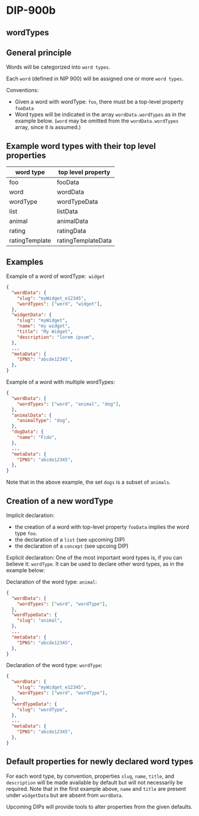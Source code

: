 DIP-900b
======

wordTypes
------------------------------

## General principle

Words will be categorized into `word types`. 

Each `word` (defined in NIP 900) will be assigned one or more `word types`.

Conventions:
- Given a word with wordType: `foo`, there must be a top-level property `fooData`
- Word types will be indicated in the array `wordData.wordTypes` as in the example below. (`word` may be omitted from the `wordData.wordTypes` array, since it is assumed.)

## Example word types with their top level properties

| word type | top level property |
| ----- | ----- |
| foo | fooData |
| word | wordData |
| wordType | wordTypeData |
| list | listData |
| animal | animalData |
| rating | ratingData |
| ratingTemplate | ratingTemplateData |

## Examples

Example of a word of wordType:` widget`
```json
{
  "wordData": {
    "slug": "myWidget_e12345",
    "wordTypes": ["word", "widget"],
  },
  "widgetData": {
    "slug": "myWidget",
    "name": "my widget",
    "title": "My Widget",
    "description": "lorem ipsum",
  },
  ...
  "metaData": {
    "IPNS": "abcde12345",
  },
}
```

Example of a word with multiple wordTypes:

```json
{
  "wordData": {
    "wordTypes": ["word", "animal", "dog"],
  },
  "animalData": {
    "animalType": "dog",
  },
  "dogData": {
    "name": "Fido",
  },
  ...
  "metaData": {
    "IPNS": "abcde12345",
  },
}
```

Note that in the above example, the set `dogs` is a subset of `animals`.

## Creation of a new wordType

Implicit declaration:
- the creation of a word with top-level property `fooData` implies the word type `foo`.
- the declaration of a `list` (see upcoming DIP)
- the declaration of a `concept` (see upcoing DIP)

Explicit declaration:
One of the most important word types is, if you can believe it: `wordType`. It can be used to declare other word types, as in the example below:

Declaration of the word type: `animal`:

```json
{
  "wordData": {
    "wordTypes": ["word", "wordType"],
  },
  "wordTypeData": {
    "slug": "animal",
  },
  ...
  "metaData": {
    "IPNS": "abcde12345",
  },
}
```

Declaration of the word type: `wordType`:

```json
{
  "wordData": {
    "slug": "myWidget_e12345",
    "wordTypes": ["word", "wordType"],
  },
  "wordTypeData": {
    "slug": "wordType",
  },
  ...
  "metaData": {
    "IPNS": "abcde12345",
  },
}
```

## Default properties for newly declared word types

For each word type, by convention, properties `slug`, `name`, `title`, and `description` will be made available by default but will not necessarily be required. Note that in the first example above, `name` and `title` are present under `widgetData` but are absent from `wordData`.

Upcoming DIPs will provide tools to alter properties from the given defaults.



